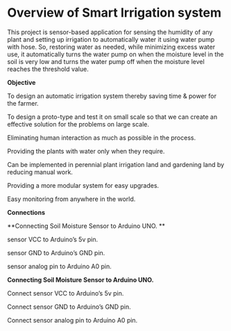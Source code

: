 # Overview of Smart Irrigation system 

This project is sensor-based application for sensing the humidity of any plant and setting up irrigation to automatically water it using water pump with hose. So, restoring water as needed, while minimizing excess water use, it automatically turns the water pump on when the moisture level in the soil is very low and turns the water pump off when the moisture level reaches the threshold value. 


**Objective**

To design an automatic irrigation system thereby saving time & power for the farmer.

To design a proto-type and test it on small scale so that we can create an effective solution for the problems on large scale.

Eliminating human interaction as much as possible in the process.

Providing the plants with water only when they require.

Can be implemented in perennial plant irrigation land and gardening land by reducing manual work. 

Providing a more modular system for easy upgrades.

Easy monitoring from anywhere in the world.



**Connections**


**Connecting Soil Moisture Sensor to Arduino UNO. **

sensor VCC to Arduino’s 5v pin.

sensor GND to Arduino’s GND pin.

sensor analog pin to Arduino A0 pin.


**Connecting Soil Moisture Sensor to Arduino UNO.**

Connect sensor VCC to Arduino’s 5v pin.

Connect sensor GND to Arduino’s GND pin.

Connect sensor analog pin to Arduino A0 pin.



